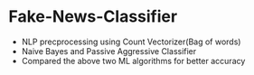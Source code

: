 # Fake-News-Classifier

- NLP precprocessing using Count Vectorizer(Bag of words)
- Naive Bayes and Passive Aggressive Classifier
- Compared the above two ML algorithms for better accuracy
